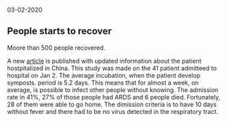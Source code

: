  03-02-2020

## People starts to recover

 Moore than 500 people recovered. 

 A new [article](https://www.thelancet.com/pdfs/journals/lancet/PIIS0140-6736(20)30183-5.pdf) is published with updated information about the patient hostpitalized in China. This study was made on the 41 patient admitteed to hospital on Jan 2. The average incubation, when the patient develop symposts. period is 5.2 days. This means that for almost a week, on average, is possible to infect other people without knowing. The admission rate in 41%, 27% of those people had ARDS and 6 people died. Fortunately, 28 of them were able to go home. The dimission criteria is to have 10 days without fever and there had to be no virus detected in the respiratory tract.

